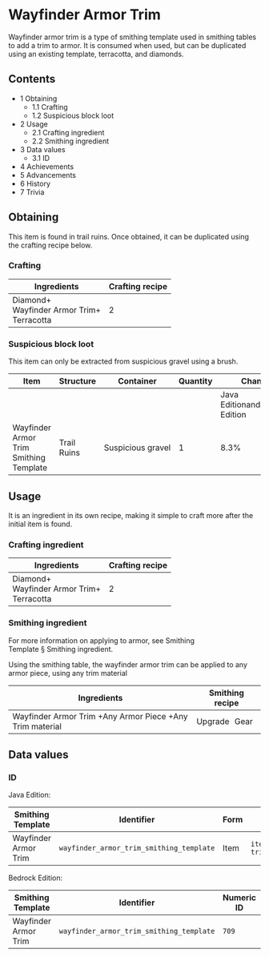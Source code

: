# Wayfinder Armor Trim
Wayfinder armor trim is a type of smithing template used in smithing tables to add a trim to armor. It is consumed when used, but can be duplicated using an existing template, terracotta, and diamonds.

## Contents
- 1 Obtaining
	- 1.1 Crafting
	- 1.2 Suspicious block loot
- 2 Usage
	- 2.1 Crafting ingredient
	- 2.2 Smithing ingredient
- 3 Data values
	- 3.1 ID
- 4 Achievements
- 5 Advancements
- 6 History
- 7 Trivia

## Obtaining
This item is found in trail ruins. Once obtained, it can be duplicated using the crafting recipe below.

### Crafting
| Ingredients                                       | Crafting recipe |
|---------------------------------------------------|-----------------|
| Diamond+<br/>Wayfinder Armor Trim+<br/>Terracotta | 2               |

### Suspicious block loot
This item can only be extracted from suspicious gravel using a brush.

| Item                                   | Structure   | Container         | Quantity | Chance                         |
|----------------------------------------|-------------|-------------------|----------|--------------------------------|
|                                        |             |                   |          | Java EditionandBedrock Edition |
| Wayfinder Armor Trim Smithing Template | Trail Ruins | Suspicious gravel | 1        | 8.3%                           |

## Usage
It is an ingredient in its own recipe, making it simple to craft more after the initial item is found.

### Crafting ingredient
| Ingredients                                       | Crafting recipe |
|---------------------------------------------------|-----------------|
| Diamond+<br/>Wayfinder Armor Trim+<br/>Terracotta | 2               |

### Smithing ingredient
For more information on applying to armor, see Smithing Template § Smithing ingredient.

Using the smithing table, the wayfinder armor trim can be applied to any armor piece, using any trim material

| Ingredients                                              | Smithing recipe |
|----------------------------------------------------------|-----------------|
| Wayfinder Armor Trim +Any Armor Piece +Any Trim material | Upgrade Gear    |

## Data values
### ID
Java Edition:

| Smithing Template    | Identifier                               | Form | Translation key                                                                                |
|----------------------|------------------------------------------|------|------------------------------------------------------------------------------------------------|
| Wayfinder Armor Trim | `wayfinder_armor_trim_smithing_template` | Item | `item.minecraft.wayfinder_armor_trim_smithing_template`<br/>`trim_pattern.minecraft.wayfinder` |

Bedrock Edition:

| Smithing Template    | Identifier                               | Numeric ID | Form | Translation key                                                 |
|----------------------|------------------------------------------|------------|------|-----------------------------------------------------------------|
| Wayfinder Armor Trim | `wayfinder_armor_trim_smithing_template` | `709`      | Item | `item.smithing_template.name`<br/>`trim_pattern.wayfinder.name` |

